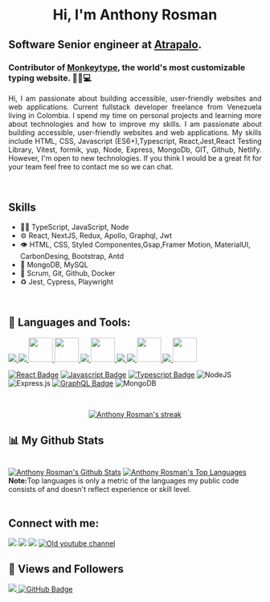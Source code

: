 <h1 align="center">Hi, I'm Anthony Rosman</h1>

## Software Senior engineer at [Atrapalo](https://www.atrapalo.com/).</br>
### Contributor of [Monkeytype](https://monkeytype.com), the world's most customizable typing website. 👨‍💻💻

<p align="justify">
Hi, I am passionate about building accessible, user-friendly websites and web applications. Current fullstack developer freelance from Venezuela living in Colombia. I spend my time on personal projects and learning more about technologies and how to improve my skills. I am passionate about building accessible, user-friendly websites and web applications. My skills include HTML, CSS, Javascript (ES6+),Typescript, React,Jest,React Testing Library, Vitest, formik, yup, Node, Express, MongoDb, GIT, Github, Netlify. However, I'm open to new technologies. If you think I would be a great fit for your team feel free to contact me so we can chat.</p>
</br>

## Skills
- 👨‍💻 TypeScript, JavaScript, Node
- ⚙️ React, NextJS, Redux, Apollo, Graphql, Jwt
- 👁️ HTML, CSS, Styled Componentes,Gsap,Framer Motion, MaterialUI, CarbonDesing, Bootstrap, Antd
- 💽 MongoDB, MySQL
- :busts_in_silhouette: Scrum, Git, Github, Docker
- :recycle: Jest, Cypress, Playwright

</br>

## 🚀 Languages and Tools:

<p align="left"> 
    <a href="https://www.w3.org/html/" target="_blank"> <img src="https://img.icons8.com/color/48/000000/html-5.png"/> </a> 
    <a href="https://www.w3schools.com/css/" target="_blank"> <img src="https://img.icons8.com/color/48/000000/css3.png"/> </a>
    <a href="https://sass-lang.com/" target="_blank"> <img src="https://img.icons8.com/color/512/sass.png" style="width:48px; height:48px"/> </a>
    <a href="https://styled-components.com/" target="_blank"> <img src="https://styled-components.com/logo.png" style="width:48px; height:48px"/> </a>
    <a href="https://developer.mozilla.org/en-US/docs/Web/JavaScript" target="_blank"> <img src="https://img.icons8.com/color/48/000000/javascript.png"/> </a>
    <a href="https://www.typescriptlang.org/" target="_blank"> <img src="https://img.icons8.com/color/512/typescript.png" style="width:48px; height:48px"/> </a> 
    <a href="https://reactjs.org/" target="_blank"> <img src="https://img.icons8.com/color/48/000000/react-native.png"/> </a>
    <a href="https://redux.js.org" target="_blank"> <img src="https://img.icons8.com/color/48/000000/redux.png"/> </a>  
    <a href="https://graphql.org/" target="_blank"> <img src="https://img.icons8.com/color/512/graphql.png" style="width:48px; height:48px;"/> </a>  
    <a href="https://git-scm.com/" target="_blank"> <img src="https://img.icons8.com/color/48/000000/git.png"/> </a> 
    <a href="https://code.visualstudio.com/" target="_blank"> <img src="https://code.visualstudio.com/assets/branding/app-icon.png"style="width:48px; height:48px"/> </a>
</p>

[![React Badge](https://img.shields.io/badge/-React-61DBFB?style=for-the-badge&labelColor=black&logo=react&logoColor=61DBFB)](#)
[![Javascript Badge](https://img.shields.io/badge/-Javascript-F0DB4F?style=for-the-badge&labelColor=black&logo=javascript&logoColor=F0DB4F)](#)
[![Typescript Badge](https://img.shields.io/badge/-Typescript-007acc?style=for-the-badge&labelColor=black&logo=typescript&logoColor=007acc)](#)
![NodeJS](https://img.shields.io/badge/node.js-6DA55F?style=for-the-badge&logo=node.js&logoColor=green&labelColor=black)
![Express.js](https://img.shields.io/badge/express.js-%23404d59.svg?style=for-the-badge&logo=express&logoColor=%2361DAFB&labelColor=black)
[![GraphQL Badge](https://img.shields.io/badge/-GraphQl-e535ab?style=for-the-badge&labelColor=black&logo=node.js&logoColor=e535ab)](#)
![MongoDB](https://img.shields.io/badge/MongoDB-%234ea94b.svg?style=for-the-badge&logo=mongodb&logoColor=white&labelColor=black)

<br/>

<p align="center">
    <a href="https://github.com/D3press3dd/github-readme-streak-stats">
        <img title="🔥 Get streak stats for your profile at git.io/streak-stats" alt="Anthony Rosman's streak" src="https://github-readme-streak-stats.herokuapp.com/?user=D3press3dd&theme=black-ice&hide_border=true&stroke=0000&background=060A0CD0&"/>
    </a>
</p>

## 📊 My Github Stats

  <br/>
    <a href="https://github.com/D3press3dd/github-readme-stats"><img alt="Anthony Rosman's Github Stats" src="https://github-readme-stats.vercel.app/api?username=D3press3dd&show_icons=true&count_private=true&theme=react&hide_border=true&bg_color=0D1117" /></a>
  <a href="https://github.com/D3press3dd/github-readme-stats"><img alt="Anthony Rosman's Top Languages" src="https://github-readme-stats.vercel.app/api/top-langs/?username=D3press3dd&langs_count=8&count_private=true&layout=compact&theme=react&hide_border=true&bg_color=0D1117" /></a>
  <br/>
  <b>Note:</b>Top languages is only a metric of the languages my public code consists of and doesn't reflect experience or skill level.
  
<br/>
<br/>

## Connect with me:

<p align="left">

<a href = "https://www.linkedin.com/in/anthonyrosman/"><img src="https://img.icons8.com/fluent/48/000000/linkedin.png"/></a>
<a href = "https://twitter.com/Anthonyrosman"><img src="https://img.icons8.com/fluent/48/000000/twitter.png"/></a>
<a href = "https://www.instagram.com/anthonyrosman/"><img src="https://img.icons8.com/fluent/48/000000/instagram-new.png"/></a>
<a href = "http://bit.ly/D3press3d"><img src="https://img.icons8.com/color/48/000000/youtube-play.png" alt="Old youtube channel"/></a>

</p>

## 💖 Views and Followers

<a href="https://github.com/Meghna-DAS/github-profile-views-counter">
    <img src="https://komarev.com/ghpvc/?username=D3press3dd">
</a>
<a href="https://github.com/D3press3dd?tab=followers"><img src="https://img.shields.io/github/followers/D3press3dd?label=Followers&style=social" alt="GitHub Badge"></a>
